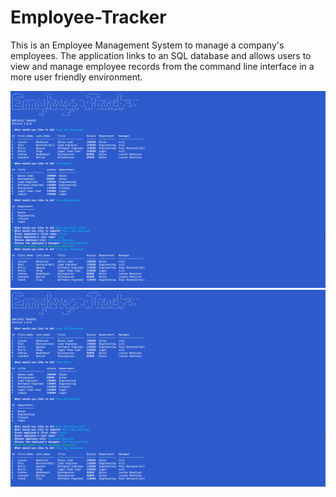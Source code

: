 # Employee-Tracker

This is an Employee Management System to manage a company's employees. The application links to an SQL database and allows users to view and manage employee records from the command line interface in a more user friendly environment.

![](Example1.png)
![](Example1.png)